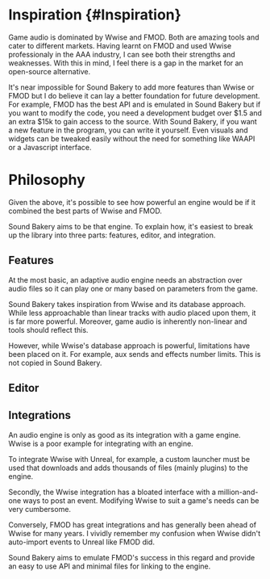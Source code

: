 # Inspiration {#Inspiration}
Game audio is dominated by Wwise and FMOD. Both are amazing tools and cater to different markets. Having learnt on FMOD and used Wwise professionaly in the AAA industry, I can see both their strengths and weaknesses. With this in mind, I feel there is a gap in the market for an open-source alternative.

It's near impossible for Sound Bakery to add more features than Wwise or FMOD but I do believe it can lay a better foundation for future development. For example, FMOD has the best API and is emulated in Sound Bakery but if you want to modify the code, you need a development budget over $1.5 and an extra $15k to gain access to the source. With Sound Bakery, if you want a new feature in the program, you can write it yourself. Even visuals and widgets can be tweaked easily without the need for something like WAAPI or a Javascript interface.

# Philosophy
Given the above, it's possible to see how powerful an engine would be if it combined the best parts of Wwise and FMOD.

Sound Bakery aims to be that engine. To explain how, it's easiest to break up the library into three parts: features, editor, and integration.

## Features
At the most basic, an adaptive audio engine needs an abstraction over audio files so it can play one or many based on parameters from the game.

Sound Bakery takes inspiration from Wwise and its database approach. While less approachable than linear tracks with audio placed upon them, it is far more powerful. Moreover, game audio is inherently non-linear and tools should reflect this.

However, while Wwise's database approach is powerful, limitations have been placed on it. For example, aux sends and effects number limits. This is not copied in Sound Bakery.

## Editor

## Integrations
An audio engine is only as good as its integration with a game engine. Wwise is a poor example for integrating with an engine.

To integrate Wwise with Unreal, for example, a custom launcher must be used that downloads and adds thousands of files (mainly plugins) to the engine.

Secondly, the Wwise integration has a bloated interface with a million-and-one ways to post an event. Modifying Wwise to suit a game's needs can be very cumbersome.

Conversely, FMOD has great integrations and has generally been ahead of Wwise for many years. I vividly remember my confusion when Wwise didn't auto-import events to Unreal like FMOD did.

Sound Bakery aims to emulate FMOD's success in this regard and provide an easy to use API and minimal files for linking to the engine.